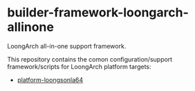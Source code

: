 builder-framework-loongarch-allinone
===

LoongArch all-in-one support framework.

This repository contains the comon configuration/support framework/scripts for
LoongArch platform targets:

- [platform-loongsonla64](https://github.com/loongson-community/platform-loongsonla64)

